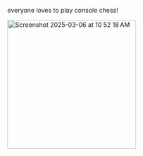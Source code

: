 everyone loves to play console chess!

<img width="292" alt="Screenshot 2025-03-06 at 10 52 18 AM" src="https://github.com/user-attachments/assets/898224dd-b1d4-452c-a084-7e1998c5244f" />
